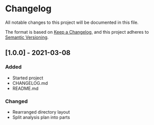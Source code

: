 # Changelog
All notable changes to this project will be documented in this file.

The format is based on [Keep a Changelog](https://keepachangelog.com/en/1.0.0/),
and this project adheres to [Semantic Versioning](https://semver.org/spec/v2.0.0.html).


## [1.0.0] - 2021-03-08
### Added
- Started project
- CHANGELOG.md
- README.md

### Changed
- Rearranged directory layout
- Split analysis plan into parts
